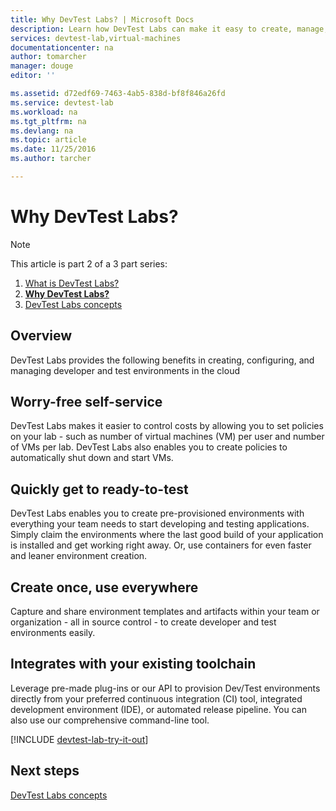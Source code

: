 ```yaml
---
title: Why DevTest Labs? | Microsoft Docs
description: Learn how DevTest Labs can make it easy to create, manage, and monitor Azure virtual machines
services: devtest-lab,virtual-machines
documentationcenter: na
author: tomarcher
manager: douge
editor: ''

ms.assetid: d72edf69-7463-4ab5-838d-bf8f846a26fd
ms.service: devtest-lab
ms.workload: na
ms.tgt_pltfrm: na
ms.devlang: na
ms.topic: article
ms.date: 11/25/2016
ms.author: tarcher

---
```

# Why DevTest Labs?
> [!NOTE]
> This article is part 2 of a 3 part series:
> 
> 1. [What is DevTest Labs?](devtest-lab-overview.md)
> 2. **[Why DevTest Labs?](devtest-lab-why.md)**
> 3. [DevTest Labs concepts](devtest-lab-concepts.md)
> 
> 

## Overview
DevTest Labs provides the following benefits in creating, configuring, and managing developer and test environments in the cloud

## Worry-free self-service
DevTest Labs makes it easier to control costs by allowing you to set policies on your lab - such as number of virtual machines (VM) per user and number of VMs per lab. DevTest Labs also enables you to create policies to automatically shut down and start VMs.

## Quickly get to ready-to-test
DevTest Labs enables you to create pre-provisioned environments with everything your team needs to start developing and testing applications. Simply claim the environments where the last good build of your application is installed and get working right away. Or, use containers for even faster and leaner environment creation.

## Create once, use everywhere
Capture and share environment templates and artifacts within your team or organization - all in source control - to create developer and test environments easily.

## Integrates with your existing toolchain
Leverage pre-made plug-ins or our API to provision Dev/Test environments directly from your preferred continuous integration (CI) tool, integrated development environment (IDE), or automated release pipeline. You can also use our comprehensive command-line tool.

[!INCLUDE [devtest-lab-try-it-out](../../includes/devtest-lab-try-it-out.md)]

## Next steps
[DevTest Labs concepts](devtest-lab-concepts.md)

